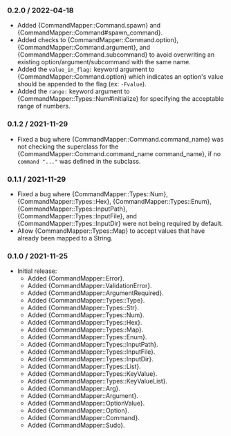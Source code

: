 ### 0.2.0 / 2022-04-18

* Added {CommandMapper::Command.spawn} and
  {CommandMapper::Command#spawn_command}.
* Added checks to {CommandMapper::Command.option},
  {CommandMapper::Command.argument}, and {CommandMapper::Command.subcommand} to
  avoid overwriting an existing option/argument/subcommand with the same name.
* Added the `value_in_flag:` keyword argument to
  {CommandMapper::Command.option} which indicates an option's value
  should be appended to the flag (ex: `-Fvalue`).
* Added the `range:` keyword argument to {CommandMapper::Types::Num#initialize}
  for specifying the acceptable range of numbers.

### 0.1.2 / 2021-11-29

* Fixed a bug where {CommandMapper::Command.command_name} was not checking the
  superclass for the {CommandMapper::Command.command_name command_name}, if no
  `command "..."` was defined in the subclass.

### 0.1.1 / 2021-11-29

* Fixed a bug where {CommandMapper::Types::Num}, {CommandMapper::Types::Hex},
  {CommandMapper::Types::Enum}, {CommandMapper::Types::InputPath},
  {CommandMapper::Types::InputFile}, and {CommandMapper::Types::InputDir} were
  not being required by default.
* Allow {CommandMapper::Types::Map} to accept values that have already been
  mapped to a String.

### 0.1.0 / 2021-11-25

* Initial release:
  * Added {CommandMapper::Error}.
  * Added {CommandMapper::ValidationError}.
  * Added {CommandMapper::ArgumentRequired}.
  * Added {CommandMapper::Types::Type}.
  * Added {CommandMapper::Types::Str}.
  * Added {CommandMapper::Types::Num}.
  * Added {CommandMapper::Types::Hex}.
  * Added {CommandMapper::Types::Map}.
  * Added {CommandMapper::Types::Enum}.
  * Added {CommandMapper::Types::InputPath}.
  * Added {CommandMapper::Types::InputFile}.
  * Added {CommandMapper::Types::InputDir}.
  * Added {CommandMapper::Types::List}.
  * Added {CommandMapper::Types::KeyValue}.
  * Added {CommandMapper::Types::KeyValueList}.
  * Added {CommandMapper::Arg}.
  * Added {CommandMapper::Argument}.
  * Added {CommandMapper::OptionValue}.
  * Added {CommandMapper::Option}.
  * Added {CommandMapper::Command}.
  * Added {CommandMapper::Sudo}.

